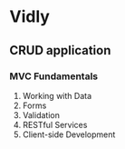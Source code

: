 # Vidly
## CRUD application
### MVC Fundamentals
1. Working with Data
2. Forms
3. Validation
4. RESTful Services
5. Client-side Development
